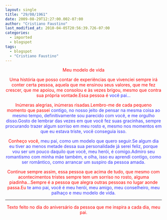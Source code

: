 ```yaml
---
layout: single
title: "29/08/1961"
date: 2009-08-29T12:27:00.002-07:00
author: "Cristiano Faustino"
last_modified_at: 2010-04-05T20:56:39.726-07:00
categories:
  - imported
  - blogspot
tags:
  - blogspot
  - "Cristiano Faustino"
---
```


<div style="text-align: center; color: rgb(255, 0, 0);">Meu modelo de vida


Uma história que posso contar de experiências que vivenciei sempre irá conter certa pessoa, aquela que me ensinou seus valores, que me fez crescer, que me apoiou, me consolou e às vezes brigou, mesmo que contra sua própria vontade.Essa pessoa é <span style="color: rgb(51, 51, 255);">você pai...

Inúmeras alegrias, inúmeras risadas.Lembro-me de cada pequeno momento que passei <span style="color: rgb(51, 51, 255);">contigo, no nosso jeito de pensar na mesma coisa ao mesmo tempo, definitivamente sou parecido com você, e me <span style="color: rgb(51, 51, 255);">orgulho disso.Gosto de lembrar das vezes em que você fez suas gracinhas, sempre procurando trazer algum sorriso em meu rosto e, mesmo nos momentos em que eu estava triste, você conseguia isso.

Conheço você, <span style="color: rgb(51, 51, 255);">meu pai, como um modelo que quero seguir.Se algum dia eu tiver ao menos metade dessa sua personalidade já serei feliz, porque vou ser um pouco daquilo que você, meu herói, é comigo.Admiro seu romantismo com minha mãe também, e olha, isso eu aprendi contigo, como ser romântico, como arrancar um suspiro da pessoa amada.

Continue sempre assim, essa pessoa que acima de tudo, que mesmo com acontecimentos tristes sempre tem um sorriso no rosto, alguma piadinha...Sempre é a pessoa que alegra outras pessoas no lugar aonde passa.Eu <span style="color: rgb(51, 51, 255);">te amo pai, você é meu herói, meu amigo, meu conselheiro, meu palhaço e meu modelo de vida.

---

Texto feito no dia do aniversário da pessoa que me inspira a cada dia, meu pai.